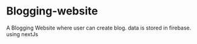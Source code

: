 # Blogging-website
A Blogging Website where user can create blog. data is stored in firebase. using nextJs
